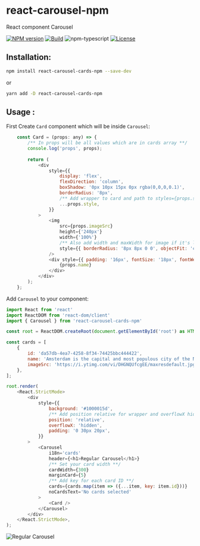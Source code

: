 # react-carousel-npm
React component Carousel

[![NPM version][npm-image]][npm-url]
[![Build][github-build]][github-build-url]
![npm-typescript]
[![License][github-license]][github-license-url]

## Installation:

```bash
npm install react-carousel-cards-npm --save-dev
```

or

```bash
yarn add -D react-carousel-cards-npm
```

## Usage :

First Create `Card` component which will be inside `Carousel`:

```javascript
    const Card = (props: any) => {
        /** In props will be all values which are in cards array **/
        console.log('props', props);
    
        return (
            <div
                style={{
                    display: 'flex',
                    flexDirection: 'column',
                    boxShadow: '0px 10px 15px 0px rgba(0,0,0,0.1)',
                    borderRadius: '8px',
                    /** Add wrapper to card and path to styles={props.style} for correct displaying **/
                    ...props.style,
                }}
            >
                <img
                    src={props.imageSrc}
                    height={'240px'}
                    width={'100%'}
                    /** Also add width and maxWidth for image if it's large **/
                    style={{ borderRadius: '8px 8px 0 0', objectFit: 'cover', width: props.width, maxWidth: props.maxWidth }}
                />
                <div style={{ padding: '16px', fontSize: '18px', fontWeight: 700, borderRadius: '0 0 8px 8px' }}>
                    {props.name}
                </div>
            </div>
        );
    };
```

Add `Carousel` to your component:

```js
import React from 'react'
import ReactDOM from 'react-dom/client'
import { Carousel } from 'react-carousel-cards-npm'

const root = ReactDOM.createRoot(document.getElementById('root') as HTMLElement);

const cards = [
	{
		id: 'da57db-4ea7-4258-8f34-74425bbc444422',
		name: 'Amsterdam is the capital and most populous city of the Netherlands.',
		imageSrc: 'https://i.ytimg.com/vi/DHGNQUfcgEE/maxresdefault.jpg',
	},
];

root.render(
	<React.StrictMode>
		<div
			style={{
				background: '#1000015d',
				/** Add position relative for wrapper and overflowX hidden for hidding side cards **/
				position: 'relative',
				overflowX: 'hidden',
				padding: '0 30px 20px',
			}}
		>
			<Carousel
				i18n='cards'
				header={<h1>Regular Carousel</h1>}
                /** Set your card width **/
				cardWidth={300}
				marginCard={5}
                /** Add key for each card ID **/
				cards={cards.map(item => ({...item, key: item.id}))}
				noCardsText='No cards selected'
			>
				<Card />
			</Carousel>
		</div>
	</React.StrictMode>,
);
```

![Regular Carousel](https://lh3.googleusercontent.com/pw/AMWts8AIK_2kXIwbYbNmuwnN-BWfjNN4WOj6_enx4VguL-BxYJX2cjnbHGiq6g9r885cj6ssJNSYK2G9kfVWg1BuiQppR7ARKxK0n0bAVvrulpZJ3igk3o1INucbip5N0vCBKT_d_3GLsiKyd_60dMGLhWYs=w1680-h536-s-no)

[npm-url]: https://www.npmjs.com/package/react-carousel-cards-npm
[npm-image]: https://img.shields.io/npm/v/react-carousel-cards-npm
[github-license]: https://img.shields.io/github/license/pryvalovbogdan/react-carousel-npm
[github-license-url]: https://github.com/pryvalovbogdan/react-carousel-npm/blob/main/LICENSE
[github-build]: https://github.com/pryvalovbogdan/react-carousel-npm/actions/workflows/publish.yml/badge.svg
[github-build-url]: https://github.com/pryvalovbogdan/react-carousel-npm/actions/workflows/publish.yml
[npm-typescript]: https://img.shields.io/npm/types/react-carousel-cards-npm
